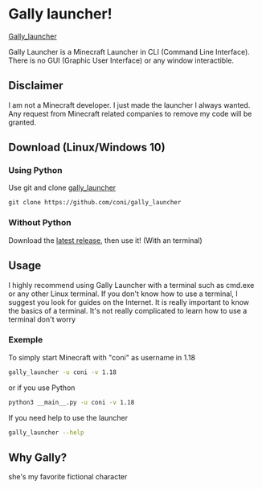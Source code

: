 

# Gally launcher!  
[Gally_launcher](https://github.com/coni/gally_launcher/blob/main/gally_drinking.ico?raw=true)  

Gally Launcher is a Minecraft Launcher in CLI (Command Line Interface). There is no GUI (Graphic User Interface) or any window interactible.

## Disclaimer
I am not a Minecraft developer. I just made the launcher I always wanted. Any request from Minecraft related companies to remove my code will be granted. 

## Download (Linux/Windows 10)
### Using Python


Use git and clone [gally_launcher](https://github.com/coni/gally_launcher)

```
git clone https://github.com/coni/gally_launcher
```

### Without Python
Download the [latest release](https://github.com/coni/gally_launcher/releases/download/latest/gally_launcher-win64.exe), then use it! (With an terminal)

## Usage  
I highly recommend using Gally Launcher with a terminal such as cmd.exe or any other Linux terminal. If you don't know how to use a terminal, I suggest you look for guides on the Internet. It is really important to know the basics of a terminal. It's not really complicated to learn how to use a terminal don't worry

### Exemple
To simply start Minecraft with "coni" as username in 1.18
```bash
gally_launcher -u coni -v 1.18
```  
or if you use Python
```bash
python3 __main__.py -u coni -v 1.18
```

If you need help to use the launcher
```bash
gally_launcher --help
```

## Why Gally?   
she's my favorite fictional character
